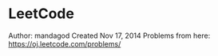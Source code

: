 LeetCode
========
Author: mandagod Created Nov 17, 2014
Problems from here: https://oj.leetcode.com/problems/
